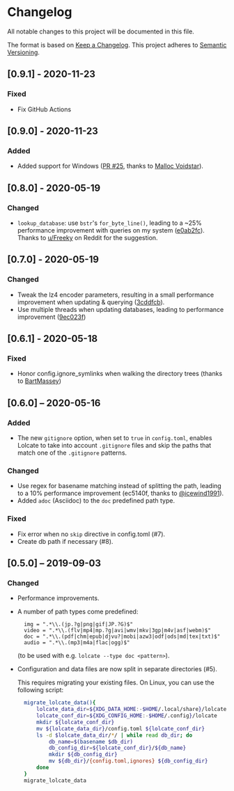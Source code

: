 # Changelog
All notable changes to this project will be documented in this file.

The format is based on [Keep a Changelog](http://keepachangelog.com/en/1.0.0/).
This project adheres to [Semantic Versioning](http://semver.org/spec/v2.0.0.html).

## [0.9.1] - 2020-11-23

### Fixed

- Fix GitHub Actions

## [0.9.0] - 2020-11-23

### Added

- Added support for Windows ([PR #25](https://github.com/ngirard/lolcate-rs/pull/25), thanks to [Malloc Voidstar](https://github.com/AlyoshaVasilieva)).

## [0.8.0] - 2020-05-19

### Changed

- `lookup_database`: use `bstr`'s `for_byte_line()`, leading to a ~25% performance improvement with queries on my system ([e0ab2fc](https://github.com/ngirard/lolcate-rs/commit/e0ab2fc1dbc300efaa70febe0712fd253c996273)). Thanks to [u/Freeky](https://www.reddit.com/user/Freeky) on Reddit for the suggestion.


## [0.7.0] - 2020-05-19

### Changed

- Tweak the lz4 encoder parameters, resulting in a small performance improvement when updating & querying ([3cddfcb](https://github.com/ngirard/lolcate-rs/commit/3cddfcb40150ac21f42898facd282e28bf1703f0)).
- Use multiple threads when updating databases, leading to performance improvement ([9ec023f](https://github.com/ngirard/lolcate-rs/commit/9ec023f052ea3c2bdf324cefe65c38e070d2e968))

## [0.6.1] - 2020-05-18

### Fixed

- Honor config.ignore_symlinks when walking the directory trees (thanks to [BartMassey](https://github.com/BartMassey))

## [0.6.0] – 2020-05-16

### Added

- The new `gitignore` option, when set to `true` in `config.toml`, enables Lolcate to take into account `.gitignore` files and skip the paths that match one of the `.gitignore` patterns.

### Changed

- Use regex for basename matching instead of splitting the path, leading to a 10% performance improvement 
  (ec5140f, thanks to [@icewind1991](https://github.com/icewind1991)).
- Added `adoc` (Asciidoc) to the `doc` predefined path type.


### Fixed

- Fix error when no `skip` directive in config.toml (#7).
- Create db path if necessary (#8).

## [0.5.0] – 2019-09-03

### Changed

- Performance improvements.
- A number of path types come predefined:
  ```
    img = ".*\\.(jp.?g|png|gif|JP.?G)$"
    video = ".*\\.(flv|mp4|mp.?g|avi|wmv|mkv|3gp|m4v|asf|webm)$"
    doc = ".*\\.(pdf|chm|epub|djvu?|mobi|azw3|odf|ods|md|tex|txt)$"
    audio = ".*\\.(mp3|m4a|flac|ogg)$"
  ```

  (to be used with e.g. `lolcate --type doc <pattern>`).
- Configuration and data files are now split in separate directories (#5).

  This requires migrating your existing files. On Linux, you can use the following script:

  ```sh
    migrate_lolcate_data(){
        lolcate_data_dir=${XDG_DATA_HOME:-$HOME/.local/share}/lolcate
        lolcate_conf_dir=${XDG_CONFIG_HOME:-$HOME/.config}/lolcate
        mkdir ${lolcate_conf_dir}
        mv ${lolcate_data_dir}/config.toml ${lolcate_conf_dir}
        ls -d $lolcate_data_dir/*/ | while read db_dir; do
            db_name=$(basename $db_dir)
            db_config_dir=${lolcate_conf_dir}/${db_name}
            mkdir ${db_config_dir}
            mv ${db_dir}/{config.toml,ignores} ${db_config_dir}
        done
    }
    migrate_lolcate_data
  ```
